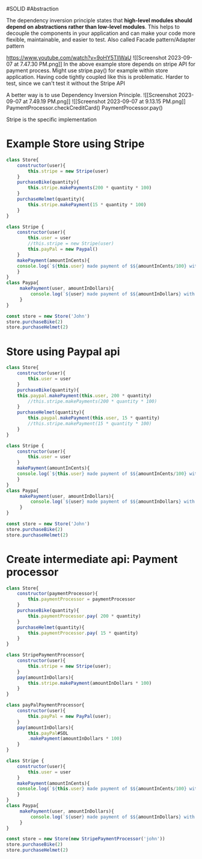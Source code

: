 #SOLID #Abstraction
  

The dependency inversion principle states that **high-level modules should depend on abstractions rather than low-level modules**. This helps to decouple the components in your application and can make your code more flexible, maintainable, and easier to test.
Also called Facade pattern/Adapter pattern


https://www.youtube.com/watch?v=9oHY5TllWaU
![[Screenshot 2023-09-07 at 7.47.30 PM.png]]
In the above example store depends on stripe API for payment process.
Might use stripe.pay() for example within store application.
Having code tightly coupled like this is problematic. Harder to test, since we can't test it without the Stripe API

A better way is to use Dependency Inversion Principle.
![[Screenshot 2023-09-07 at 7.49.19 PM.png]]
![[Screenshot 2023-09-07 at 9.13.15 PM.png]]
PaymentProcessor.checkCreditCard()
PaymentProcessor.pay()

Stripe is the specific implementation


# Example Store using Stripe
```js
class Store{
	constructor(user){
		this.stripe = new Stripe(user)
	}
	purchaseBike(quantity){
		this.stripe.makePayments(200 * quantity * 100)
	}
	purchaseHelmet(quantity){
		this.stripe.makePayment(15 * quantity * 100)
	}
}

class Stripe {
	constructor(user){
		this.user = user
		//this.stripe = new Stripe(user)
		this.payPal = new Paypal()
	}
	makePayment(amountInCents){
	console.log(`${this.user} made payment of $${amountInCents/100} with Stripe`)
	}
}
class Paypa{
	 makePayment(user, amountInDollars){
		 console.log(`${user} made payment of $${amountInDollars} with Paypal`)
	 }
}

const store = new Store('John')
store.purchaseBike(2)
store.purchaseHelmet(2)
```

# Store using Paypal api
```js
class Store{
	constructor(user){
		this.user = user
	}
	purchaseBike(quantity){
	this.paypal.makePayment(this.user, 200 * quantity)
		//this.stripe.makePayments(200 * quantity * 100)
	}
	purchaseHelmet(quantity){
		this.paypal.makePayment(this.user, 15 * quantity)
		//this.stripe.makePayment(15 * quantity * 100)
	}
}

class Stripe {
	constructor(user){
		this.user = user
	}
	makePayment(amountInCents){
	console.log(`${this.user} made payment of $${amountInCents/100} with Stripe`)
	}
}
class Paypa{
	 makePayment(user, amountInDollars){
		 console.log(`${user} made payment of $${amountInDollars} with Paypal`)
	 }
}

const store = new Store('John')
store.purchaseBike(2)
store.purchaseHelmet(2)
```

# Create intermediate api: Payment processor


```js
class Store{
	constructor(paymentProcessor){
		this.paymentProcessor = paymentProcessor
	}
	purchaseBike(quantity){
		this.paymentProcessor.pay( 200 * quantity)
	}
	purchaseHelmet(quantity){
		this.paymentProcessor.pay( 15 * quantity)
	}
}

class StripePaymentProcessor{
	constructor(user){
		this.stripe = new Stripe(user);
	}
	pay(amountInDollars){
		this.stripe.makePayment(amountInDollars * 100)
	}
}

class payPalPaymentProcessor{
	constructor(user){
		this.payPal = new PayPal(user);
	}
	pay(amountInDollars){
		this.payPal#SOL
		.makePayment(amountInDollars * 100)
	}
}

class Stripe {
	constructor(user){
		this.user = user
	}
	makePayment(amountInCents){
	console.log(`${this.user} made payment of $${amountInCents/100} with Stripe`)
	}
}
class Paypa{
	 makePayment(user, amountInDollars){
		 console.log(`${user} made payment of $${amountInDollars} with Paypal`)
	 }
}

const store = new Store(new StripePaymentProcessor('john'))
store.purchaseBike(2)
store.purchaseHelmet(2)
```